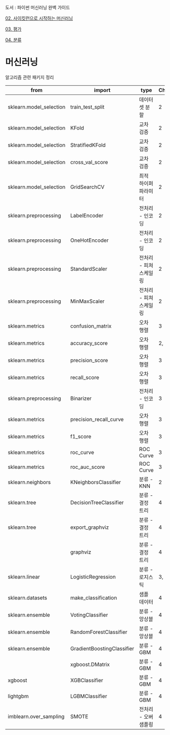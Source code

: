 도서 : 파이썬 머신러닝 완벽 가이드

[02. 사이킷런으로 시작하는 머신러닝](02.%20사이킷런으로%20시작하는%20머신러닝)

[03. 평가](03.%20평가)

[04. 분류](04.%20분류)

# 머신러닝

알고리즘 관련 패키지 정리

| from                    | import                     | type                   | Chapter |
| ----------------------- | -------------------------- | ---------------------- | ------- |
| sklearn.model_selection | train_test_split           | 데이터셋 분할          | 2       |
| sklearn.model_selection | KFold                      | 교차 검증              | 2       |
| sklearn.model_selection | StratifiedKFold            | 교차 검증              | 2       |
| sklearn.model_selection | cross_val_score            | 교차 검증              | 2       |
| sklearn.model_selection | GridSearchCV               | 최적 하이퍼 파라미터   | 2       |
| sklearn.preprocessing   | LabelEncoder               | 전처리 - 인코딩        | 2       |
| sklearn.preprocessing   | OneHotEncoder              | 전처리 - 인코딩        | 2       |
| sklearn.preprocessing   | StandardScaler             | 전처리 - 피쳐 스케일링 | 2       |
| sklearn.preprocessing   | MinMaxScaler               | 전처리 - 피쳐 스케일링 | 2       |
| sklearn.metrics         | confusion_matrix           | 오차 행렬              | 3       |
| sklearn.metrics         | accuracy_score             | 오차 행렬              | 2, 3    |
| sklearn.metrics         | precision_score            | 오차 행렬              | 3       |
| sklearn.metrics         | recall_score               | 오차 행렬              | 3       |
| sklearn.preprocessing   | Binarizer                  | 전처리 - 인코딩        | 3       |
| sklearn.metrics         | precision_recall_curve     | 오차 행렬              | 3       |
| sklearn.metrics         | f1_score                   | 오차 행렬              | 3       |
| sklearn.metrics         | roc_curve                  | ROC Curve              | 3       |
| sklearn.metrics         | roc_auc_score              | ROC Curve              | 3       |
| sklearn.neighbors       | KNeighborsClassifier       | 분류 - KNN             | 2       |
| sklearn.tree            | DecisionTreeClassifier     | 분류 - 결정 트리       | 4       |
| sklearn.tree            | export_graphviz            | 분류 - 결정 트리       | 4       |
|                         | graphviz                   | 분류 - 결정 트리       | 4       |
| sklearn.linear          | LogisticRegression         | 분류 - 로지스틱        | 3, 4    |
| sklearn.datasets        | make_classification        | 샘플 데이터            | 4       |
| sklearn.ensemble        | VotingClassifier           | 분류 - 앙상블          | 4       |
| sklearn.ensemble        | RandomForestClassifier     | 분류 - 앙상블          | 4       |
| sklearn.ensemble        | GradientBoostingClassifier | 분류 - GBM             | 4       |
|                         | xgboost.DMatrix            | 분류 - GBM             | 4       |
| xgboost                 | XGBClassifier              | 분류 - GBM             | 4       |
| lightgbm                | LGBMClassifier             | 분류 - GBM             | 4       |
| imblearn.over_sampling  | SMOTE                      | 전처리 - 오버 샘플링   | 4       |

